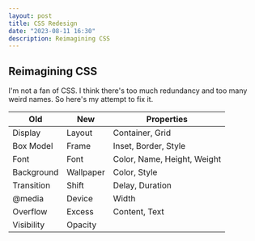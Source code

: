 ```yaml
---
layout: post
title: CSS Redesign
date: "2023-08-11 16:30"
description: Reimagining CSS
---
```


## Reimagining CSS

I'm not a fan of CSS. I think there's too much redundancy and too many weird names. So here's my attempt to fix it.

| Old | New | Properties |
| ------------- | -- | -- |
| Display | Layout | Container, Grid |
| Box Model | Frame | Inset, Border, Style |
| Font | Font | Color, Name, Height, Weight |
| Background | Wallpaper | Color, Style |
| Transition | Shift | Delay, Duration |
| @media | Device | Width |
| Overflow | Excess | Content, Text |
| Visibility | Opacity |
